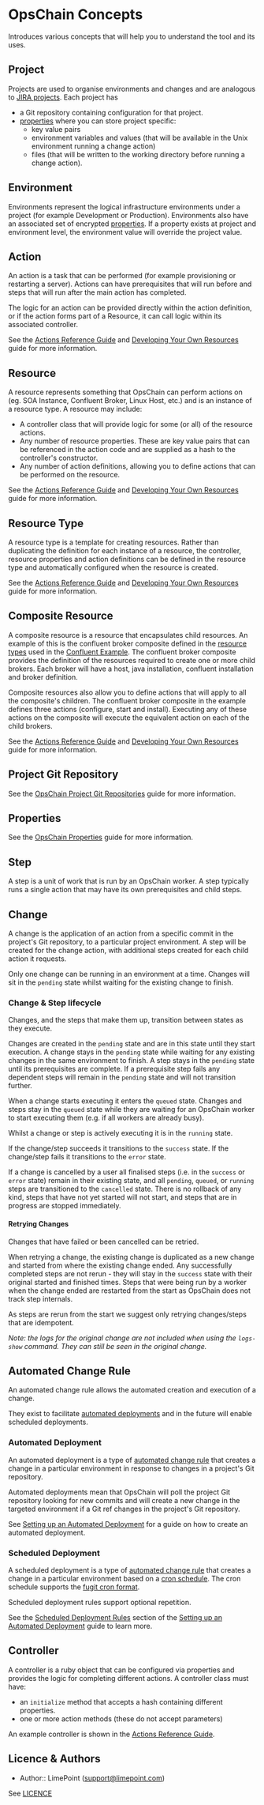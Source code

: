# OpsChain Concepts

Introduces various concepts that will help you to understand the tool and its uses.

## Project

Projects are used to organise environments and changes and are analogous to [JIRA projects](https://support.atlassian.com/jira-software-cloud/docs/what-is-a-jira-software-project/). Each project has

- a Git repository containing configuration for that project.
- [properties](properties.md) where you can store project specific:
  - key value pairs
  - environment variables and values (that will be available in the Unix environment running a change action)
  - files (that will be written to the working directory before running a change action).

## Environment

Environments represent the logical infrastructure environments under a project (for example Development or Production). Environments also have an associated set of encrypted [properties](properties.md). If a property exists at project and environment level, the environment value will override the project value.

## Action

An action is a task that can be performed (for example provisioning or restarting a server). Actions can have prerequisites that will run before and steps that will run after the main action has completed.

The logic for an action can be provided directly within the action definition, or if the action forms part of a Resource, it can call logic within its associated controller.

See the [Actions Reference Guide](actions.md#defining-standalone-actions) and [Developing Your Own Resources](../developing_resources.md) guide for more information.

## Resource

A resource represents something that OpsChain can perform actions on (eg. SOA Instance, Confluent Broker, Linux Host, etc.) and is an instance of a resource type. A resource may include:

- A controller class that will provide logic for some (or all) of the resource actions.
- Any number of resource properties. These are key value pairs that can be referenced in the action code and are supplied as a hash to the controller's constructor.
- Any number of action definitions, allowing you to define actions that can be performed on the resource.

See the [Actions Reference Guide](actions.md#defining-resource-types--resources) and [Developing Your Own Resources](../developing_resources.md) guide for more information.

## Resource Type

A resource type is a template for creating resources. Rather than duplicating the definition for each instance of a resource, the controller, resource properties and action definitions can be defined in the resource type and automatically configured when the resource is created.

See the [Actions Reference Guide](actions.md#defining-resource-types--resources) and [Developing Your Own Resources](../developing_resources.md) guide for more information.

## Composite Resource

A composite resource is a resource that encapsulates child resources. An example of this is the confluent broker composite defined in the [resource types](https://github.com/LimePoint/opschain-examples-confluent/blob/master/lib/confluent/resource_types.rb) used in the [Confluent Example](../running_a_complex_change.md). The confluent broker composite provides the definition of the resources required to create one or more child brokers. Each broker will have a host, java installation, confluent installation and broker definition.

Composite resources also allow you to define actions that will apply to all the composite's children. The confluent broker composite in the example defines three actions (configure, start and install). Executing any of these actions on the composite will execute the equivalent action on each of the child brokers.

See the [Actions Reference Guide](actions.md#defining-composite-resources--resource-types) and [Developing Your Own Resources](../developing_resources.md) guide for more information.

## Project Git Repository

See the [OpsChain Project Git Repositories](project_git_repositories.md) guide for more information.

## Properties

See the [OpsChain Properties](properties.md) guide for more information.

## Step

A step is a unit of work that is run by an OpsChain worker. A step typically runs a single action that may have its own prerequisites and child steps.

## Change

A change is the application of an action from a specific commit in the project's Git repository, to a particular project environment. A step will be created for the change action, with additional steps created for each child action it requests.

Only one change can be running in an environment at a time. Changes will sit in the `pending` state whilst waiting for the existing change to finish.

### Change & Step lifecycle

Changes, and the steps that make them up, transition between states as they execute.

Changes are created in the `pending` state and are in this state until they start execution. A change stays in the `pending` state while waiting for any existing changes in the same environment to finish. A step stays in the `pending` state until its prerequisites are complete. If a prerequisite step fails any dependent steps will remain in the `pending` state and will not transition further.

When a change starts executing it enters the `queued` state. Changes and steps stay in the `queued` state while they are waiting for an OpsChain worker to start executing them (e.g. if all workers are already busy).

Whilst a change or step is actively executing it is in the `running` state.

If the change/step succeeds it transitions to the `success` state. If the change/step fails it transitions to the `error` state.

If a change is cancelled by a user all finalised steps (i.e. in the `success` or `error` state) remain in their existing state, and all `pending`, `queued`, or `running` steps are transitioned to the `cancelled` state. There is no rollback of any kind, steps that have not yet started will not start, and steps that are in progress are stopped immediately.

#### Retrying Changes

Changes that have failed or been cancelled can be retried.

When retrying a change, the existing change is duplicated as a new change and started from where the existing change ended. Any successfully completed steps are not rerun - they will stay in the `success` state with their original started and finished times. Steps that were being run by a worker when the change ended are restarted from the start as OpsChain does not track step internals.

As steps are rerun from the start we suggest only retrying changes/steps that are idempotent.

_Note: the logs for the original change are not included when using the `logs-show` command. They can still be seen in the original change._

## Automated Change Rule

An automated change rule allows the automated creation and execution of a change.

They exist to facilitate [automated deployments](#automated-deployment) and in the future will enable scheduled deployments.

### Automated Deployment

An automated deployment is a type of [automated change rule](#automated-change-rule) that creates a change in a particular environment in response to changes in a project's Git repository.

Automated deployments mean that OpsChain will poll the project Git repository looking for new commits and will create a new change in the targeted environment if a Git ref changes in the project's Git repository.

See [Setting up an Automated Deployment](../automated_deployment.md) for a guide on how to create an automated deployment.

### Scheduled Deployment

A scheduled deployment is a type of [automated change rule](#automated-change-rule) that creates a change in a particular environment based on a [cron schedule](https://crontab.guru/). The cron schedule supports the [fugit cron format](https://github.com/floraison/fugit#fugitcron).

Scheduled deployment rules support optional repetition.

See the [Scheduled Deployment Rules](../automated_deployment.md#scheduled-deployment-rules) section of the [Setting up an Automated Deployment](../automated_deployment.md) guide to learn more.

## Controller

A controller is a ruby object that can be configured via properties and provides the logic for completing different actions. A controller class must have:

- an `initialize` method that accepts a hash containing different properties.
- one or more action methods (these do not accept parameters)

An example controller is shown in the [Actions Reference Guide](actions.md#controller).

## Licence & Authors

- Author:: LimePoint (support@limepoint.com)

See [LICENCE](../../LICENCE)
